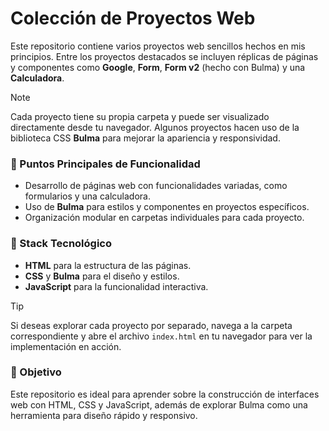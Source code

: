 # Colección de Proyectos Web 

Este repositorio contiene varios proyectos web sencillos hechos en mis principios. Entre los proyectos destacados se incluyen réplicas de páginas y componentes como **Google**, **Form**, **Form v2** (hecho con Bulma) y una **Calculadora**.

>[!NOTE]
> Cada proyecto tiene su propia carpeta y puede ser visualizado directamente desde tu navegador. Algunos proyectos hacen uso de la biblioteca CSS **Bulma** para mejorar la apariencia y responsividad.
>

### 📌 Puntos Principales de Funcionalidad
- Desarrollo de páginas web con funcionalidades variadas, como formularios y una calculadora.
- Uso de **Bulma** para estilos y componentes en proyectos específicos.
- Organización modular en carpetas individuales para cada proyecto.

### 🚀 Stack Tecnológico
- **HTML** para la estructura de las páginas.
- **CSS** y **Bulma** para el diseño y estilos.
- **JavaScript** para la funcionalidad interactiva.

> [!TIP]
>  Si deseas explorar cada proyecto por separado, navega a la carpeta correspondiente y abre el archivo `index.html` en tu navegador para ver la implementación en acción.

### 🎯 Objetivo
Este repositorio es ideal para aprender sobre la construcción de interfaces web con HTML, CSS y JavaScript, además de explorar Bulma como una herramienta para diseño rápido y responsivo.


